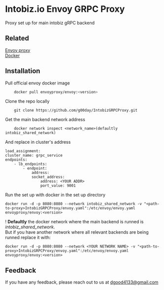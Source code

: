 
# Intobiz.io Envoy GRPC Proxy

Proxy set up for main intobiz gRPC backend



## Related

[Envoy proxy](https://www.envoyproxy.io/)  
[Docker](https://www.docker.com/)


## Installation

Pull official envoy docker image

```bash
    docker pull envoyproxy/envoy:<version>
```
    

Clone the repo locally    
```
    git clone https://github.com/g00day/IntobizGRPCProxy.git
```

Get the main backend network address
```
    docker network inspect <network_name>(defaultly intobiz_shared_network)
```

And replace in cluster's address

```
load_assignment:
cluster_name: grpc_service
endpoints:
    - lb_endpoints:
        - endpoint:
            address:
            socket_address:
                address: <YOUR ADDR>
                port_value: 9001
```

Run the set up with docker in the set up directory
```
docker run -d -p 8080:8080 --network intobiz_shared_network -v "<path-to-proxy>IntobizGRPCProxy/envoy.yaml":/etc/envoy/envoy.yaml envoyproxy/envoy:<version>
```

! **Defaultly** the docker network where the main backend is runned is _intobiz_shared_network_.  
But if you have another network where all relevant backends are being runned replace it with:

```
docker run -d -p 8080:8080 --network <YOUR NETWORK NAME> -v "<path-to-proxy>IntobizGRPCProxy/envoy.yaml":/etc/envoy/envoy.yaml envoyproxy/envoy:<version>
```
## Feedback

If you have any feedback, please reach out to us at dgood4133@gmail.com

